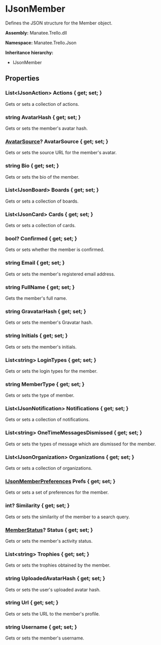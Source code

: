 # IJsonMember

Defines the JSON structure for the Member object.

**Assembly:** Manatee.Trello.dll

**Namespace:** Manatee.Trello.Json

**Inheritance hierarchy:**

- IJsonMember

## Properties

### List&lt;IJsonAction&gt; Actions { get; set; }

Gets or sets a collection of actions.

### string AvatarHash { get; set; }

Gets or sets the member&#39;s avatar hash.

### [AvatarSource](AvatarSource#avatarsource)? AvatarSource { get; set; }

Gets or sets the source URL for the member&#39;s avatar.

### string Bio { get; set; }

Gets or sets the bio of the member.

### List&lt;IJsonBoard&gt; Boards { get; set; }

Gets or sets a collection of boards.

### List&lt;IJsonCard&gt; Cards { get; set; }

Gets or sets a collection of cards.

### bool? Confirmed { get; set; }

Gets or sets whether the member is confirmed.

### string Email { get; set; }

Gets or sets the member&#39;s registered email address.

### string FullName { get; set; }

Gets the member&#39;s full name.

### string GravatarHash { get; set; }

Gets or sets the member&#39;s Gravatar hash.

### string Initials { get; set; }

Gets or sets the member&#39;s initials.

### List&lt;string&gt; LoginTypes { get; set; }

Gets or sets the login types for the member.

### string MemberType { get; set; }

Gets or sets the type of member.

### List&lt;IJsonNotification&gt; Notifications { get; set; }

Gets or sets a collection of notifications.

### List&lt;string&gt; OneTimeMessagesDismissed { get; set; }

Gets or sets the types of message which are dismissed for the member.

### List&lt;IJsonOrganization&gt; Organizations { get; set; }

Gets or sets a collection of organizations.

### [IJsonMemberPreferences](IJsonMemberPreferences#ijsonmemberpreferences) Prefs { get; set; }

Gets or sets a set of preferences for the member.

### int? Similarity { get; set; }

Gets or sets the similarity of the member to a search query.

### [MemberStatus](MemberStatus#memberstatus)? Status { get; set; }

Gets or sets the member&#39;s activity status.

### List&lt;string&gt; Trophies { get; set; }

Gets or sets the trophies obtained by the member.

### string UploadedAvatarHash { get; set; }

Gets or sets the user&#39;s uploaded avatar hash.

### string Url { get; set; }

Gets or sets the URL to the member&#39;s profile.

### string Username { get; set; }

Gets or sets the member&#39;s username.

